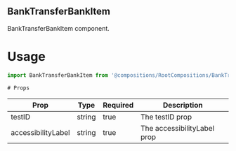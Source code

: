 ## BankTransferBankItem
BankTransferBankItem component.

# Usage
```js
import BankTransferBankItem from '@compositions/RootCompositions/BankTransferCompositions/HomeCompositions/BanksCompositions/BankTransferBankItem';

# Props
```
Prop                      | Type                  | Required                | Description
--------------------------|-----------------------|-------------------------|--------------------------
testID                    | string                | true                    | The testID prop
accessibilityLabel        | string                | true                    | The accessibilityLabel prop
